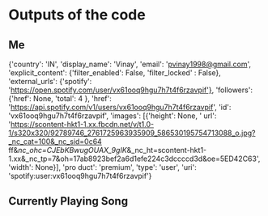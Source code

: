 # Outputs of the code

## Me
{'country': 'IN', 'display_name': 'Vinay', 'email': 'pvinay1998@gmail.com', 'explicit_content': {'filter_enabled': False, 'filter_locked'
: False}, 'external_urls': {'spotify': 'https://open.spotify.com/user/vx61ooq9hgu7h7t4f6rzavpif'}, 'followers': {'href': None, 'total': 4
}, 'href': 'https://api.spotify.com/v1/users/vx61ooq9hgu7h7t4f6rzavpif', 'id': 'vx61ooq9hgu7h7t4f6rzavpif', 'images': [{'height': None, '
url': 'https://scontent-hkt1-1.xx.fbcdn.net/v/t1.0-1/s320x320/92789746_2761725963935909_586530195754713088_o.jpg?_nc_cat=100&_nc_sid=0c64
ff&_nc_ohc=CJEbKBwugOUAX_9gIK_&_nc_ht=scontent-hkt1-1.xx&_nc_tp=7&oh=17ab8923bef2a6d1efe224c3dccccd3d&oe=5ED42C63', 'width': None}], 'pro
duct': 'premium', 'type': 'user', 'uri': 'spotify:user:vx61ooq9hgu7h7t4f6rzavpif'}

## Currently Playing Song
